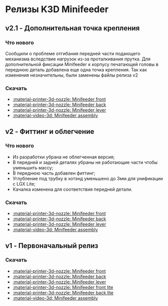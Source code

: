 # Релизы K3D Minifeeder

## v2.1 - Дополнительная точка крепления

### Что нового

Сообщили о проблеме отгибания передней части подающего механизма вследствие нагрузок из-за проталкивания прутка. Для дополнительной фиксации Minifeeder к корпусу печатающей головы в переднюю деталь добавлена еще одна точка крепления. Так как изменения незначительны, были заменены файлы релиза v2

### Скачать

- [:material-printer-3d-nozzle: Minifeeder front](./releases/v2/minifeeder_2_front.stl)
- [:material-printer-3d-nozzle: Minifeeder back](./releases/v2/minifeeder_2_back.stl)
- [:material-printer-3d-nozzle: Minifeeder lever](./releases/v2/minifeeder_2_lever.stl)
- [:material-video-3d: Minifeeder assembly](./releases/v2/k3d_minifeeder.stp)

## v2 - Фиттинг и облегчение

### Что нового

- Из разработки убрана не облегченная версия;
- В передней и задней деталях убраны не работающие части чтобы уменьшить массу;
- В переднюю часть добавлен фиттинг;
- Углубление под трубку в хотэнд уменьшено до 3мм для унификации с LGX Lite;
- Качалка изменена для соответствия передней детали.

### Скачать

- [:material-printer-3d-nozzle: Minifeeder front](./releases/v2/minifeeder_2_front.stl)
- [:material-printer-3d-nozzle: Minifeeder back](./releases/v2/minifeeder_2_back.stl)
- [:material-printer-3d-nozzle: Minifeeder lever](./releases/v2/minifeeder_2_lever.stl)
- [:material-video-3d: Minifeeder assembly](./releases/v2/k3d_minifeeder.stp)

## v1 - Первоначальный релиз

### Скачать

- [:material-printer-3d-nozzle: Minifeeder front](./releases/v1/k3d_minifeeder_front.stl)
- [:material-printer-3d-nozzle: Minifeeder back](./releases/v1/k3d_minifeeder_back.stl)
- [:material-printer-3d-nozzle: Minifeeder lever](./releases/v1/k3d_minifeeder_lever.stl)
- [:material-printer-3d-nozzle: Minifeeder front lite](./releases/v1/k3d_minifeeder_front_lite.stl)
- [:material-printer-3d-nozzle: Minifeeder back lite](./releases/v1/k3d_minifeeder_back_lite.stl)
- [:material-video-3d: Minifeeder assembly](./releases/v1/k3d_minifeeder_assembly.stp)
